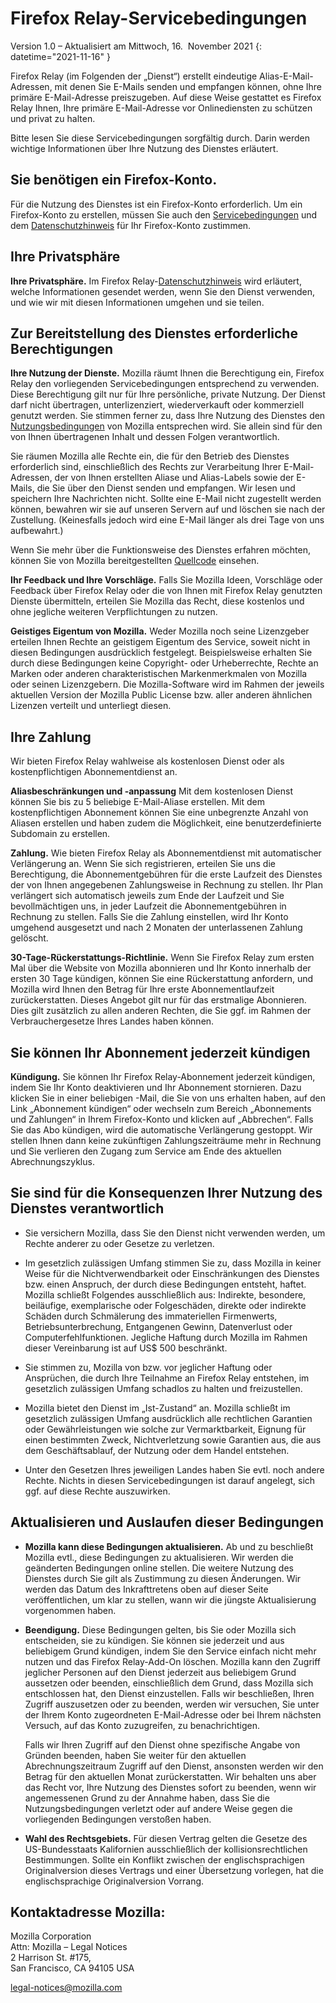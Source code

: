 # Firefox Relay-Servicebedingungen

Version 1.0 – Aktualisiert am Mittwoch, 16.  November 2021
{: datetime="2021-11-16" }

Firefox Relay (im Folgenden der „Dienst“) erstellt eindeutige Alias-E-Mail-Adressen, mit denen Sie E-Mails senden und empfangen können, ohne Ihre primäre E-Mail-Adresse preiszugeben. Auf diese Weise gestattet es Firefox Relay Ihnen, Ihre primäre E-Mail-Adresse vor Onlinediensten zu schützen und privat zu halten.

Bitte lesen Sie diese Servicebedingungen sorgfältig durch. Darin werden wichtige Informationen über Ihre Nutzung des Dienstes erläutert.

## Sie benötigen ein Firefox-Konto.

Für die Nutzung des Dienstes ist ein Firefox-Konto erforderlich. Um ein Firefox-Konto zu erstellen, müssen Sie auch den [Servicebedingungen](https://www.mozilla.org/about/legal/terms/services/) und dem [Datenschutzhinweis](https://www.mozilla.org/privacy/firefox/) für Ihr Firefox-Konto zustimmen.

## Ihre Privatsphäre

__Ihre Privatsphäre.__ Im Firefox Relay-[Datenschutzhinweis](https://www.mozilla.org/privacy/firefox-relay/) wird erläutert, welche Informationen gesendet werden, wenn Sie den Dienst verwenden, und wie wir mit diesen Informationen umgehen und sie teilen.

## Zur Bereitstellung des Dienstes erforderliche Berechtigungen

__Ihre Nutzung der Dienste.__ Mozilla räumt Ihnen die Berechtigung ein, Firefox Relay den vorliegenden Servicebedingungen entsprechend zu verwenden. Diese Berechtigung gilt nur für Ihre persönliche, private Nutzung. Der Dienst darf nicht übertragen, unterlizenziert, wiederverkauft oder kommerziell genutzt werden. Sie stimmen ferner zu, dass Ihre Nutzung des Dienstes den [Nutzungsbedingungen](https://www.mozilla.org/about/legal/acceptable-use/) von Mozilla entsprechen wird. Sie allein sind für den von Ihnen übertragenen Inhalt und dessen Folgen verantwortlich.

Sie räumen Mozilla alle Rechte ein, die für den Betrieb des Dienstes erforderlich sind, einschließlich des Rechts zur Verarbeitung Ihrer E-Mail-Adressen, der von Ihnen erstellten Aliase und Alias-Labels sowie der E-Mails, die Sie über den Dienst senden und empfangen. Wir lesen und speichern Ihre Nachrichten nicht. Sollte eine E-Mail nicht zugestellt werden können, bewahren wir sie auf unseren Servern auf und löschen sie nach der Zustellung. (Keinesfalls jedoch wird eine E-Mail länger als drei Tage von uns aufbewahrt.)

Wenn Sie mehr über die Funktionsweise des Dienstes erfahren möchten, können Sie von Mozilla bereitgestellten [Quellcode](https://github.com/mozilla/fx-private-relay) einsehen.

__Ihr Feedback und Ihre Vorschläge.__ Falls Sie Mozilla Ideen, Vorschläge oder Feedback über Firefox Relay oder die von Ihnen mit Firefox Relay genutzten Dienste übermitteln, erteilen Sie Mozilla das Recht, diese kostenlos und ohne jegliche weiteren Verpflichtungen zu nutzen.

__Geistiges Eigentum von Mozilla.__ Weder Mozilla noch seine Lizenzgeber erteilen Ihnen Rechte an geistigem Eigentum des Service, soweit nicht in diesen Bedingungen ausdrücklich festgelegt. Beispielsweise erhalten Sie durch diese Bedingungen keine Copyright- oder Urheberrechte, Rechte an Marken oder anderen charakteristischen Markenmerkmalen von Mozilla oder seinen Lizenzgebern. Die Mozilla-Software wird im Rahmen der jeweils aktuellen Version der Mozilla Public License bzw. aller anderen ähnlichen Lizenzen verteilt und unterliegt diesen.

## Ihre Zahlung

Wir bieten Firefox Relay wahlweise als kostenlosen Dienst oder als kostenpflichtigen Abonnementdienst an.

__Aliasbeschränkungen und -anpassung__ Mit dem kostenlosen Dienst können Sie bis zu 5 beliebige E-Mail-Aliase erstellen. Mit dem kostenpflichtigen Abonnement können Sie eine unbegrenzte Anzahl von Aliasen erstellen und haben zudem die Möglichkeit, eine benutzerdefinierte Subdomain zu erstellen.

__Zahlung.__ Wie bieten Firefox Relay als Abonnementdienst mit automatischer Verlängerung an. Wenn Sie sich registrieren, erteilen Sie uns die Berechtigung, die Abonnementgebühren für die erste Laufzeit des Dienstes der von Ihnen angegebenen Zahlungsweise in Rechnung zu stellen. Ihr Plan verlängert sich automatisch jeweils zum Ende der Laufzeit und Sie bevollmächtigen uns, in jeder Laufzeit die Abonnementgebühren in Rechnung zu stellen. Falls Sie die Zahlung einstellen, wird Ihr Konto umgehend ausgesetzt und nach 2 Monaten der unterlassenen Zahlung gelöscht.

__30-Tage-Rückerstattungs-Richtlinie.__ Wenn Sie Firefox Relay zum ersten Mal über die Website von Mozilla abonnieren und Ihr Konto innerhalb der ersten 30 Tage kündigen, können Sie eine Rückerstattung anfordern, und Mozilla wird Ihnen den Betrag für Ihre erste Abonnementlaufzeit zurückerstatten. Dieses Angebot gilt nur für das erstmalige Abonnieren. Dies gilt zusätzlich zu allen anderen Rechten, die Sie ggf. im Rahmen der Verbrauchergesetze Ihres Landes haben können.

## Sie können Ihr Abonnement jederzeit kündigen

__Kündigung.__ Sie können Ihr Firefox Relay-Abonnement jederzeit kündigen, indem Sie Ihr Konto deaktivieren und Ihr Abonnement stornieren. Dazu klicken Sie in einer beliebigen -Mail, die Sie von uns erhalten haben, auf den Link „Abonnement kündigen“ oder wechseln zum Bereich „Abonnements und Zahlungen“ in Ihrem Firefox-Konto und klicken auf „Abbrechen“. Falls Sie das Abo kündigen, wird die automatische Verlängerung gestoppt. Wir stellen Ihnen dann keine zukünftigen Zahlungszeiträume mehr in Rechnung und Sie verlieren den Zugang zum Service am Ende des aktuellen Abrechnungszyklus.

## Sie sind für die Konsequenzen Ihrer Nutzung des Dienstes verantwortlich

* Sie versichern Mozilla, dass Sie den Dienst nicht verwenden werden, um Rechte anderer zu oder Gesetze zu verletzen.

* Im gesetzlich zulässigen Umfang stimmen Sie zu, dass Mozilla in keiner Weise für die Nichtverwendbarkeit oder Einschränkungen des Dienstes bzw. einen Anspruch, der durch diese Bedingungen entsteht, haftet. Mozilla schließt Folgendes ausschließlich aus: Indirekte, besondere, beiläufige, exemplarische oder Folgeschäden, direkte oder indirekte Schäden durch Schmälerung des immateriellen Firmenwerts, Betriebsunterbrechung, Entgangenen Gewinn, Datenverlust oder Computerfehlfunktionen. Jegliche Haftung durch Mozilla im Rahmen dieser Vereinbarung ist auf US$ 500 beschränkt.

* Sie stimmen zu, Mozilla von bzw. vor jeglicher Haftung oder Ansprüchen, die durch Ihre Teilnahme an Firefox Relay entstehen, im gesetzlich zulässigen Umfang schadlos zu halten und freizustellen.

* Mozilla bietet den Dienst im „Ist-Zustand“ an. Mozilla schließt im gesetzlich zulässigen Umfang ausdrücklich alle rechtlichen Garantien oder Gewährleistungen wie solche zur Vermarktbarkeit, Eignung für einen bestimmten Zweck, Nichtverletzung sowie Garantien aus, die aus dem Geschäftsablauf, der Nutzung oder dem Handel entstehen.

* Unter den Gesetzen Ihres jeweiligen Landes haben Sie evtl. noch andere Rechte. Nichts in diesen Servicebedingungen ist darauf angelegt, sich ggf. auf diese Rechte auszuwirken.

## Aktualisieren und Auslaufen dieser Bedingungen

* __Mozilla kann diese Bedingungen aktualisieren.__ Ab und zu beschließt Mozilla evtl., diese Bedingungen zu aktualisieren. Wir werden die geänderten Bedingungen online stellen. Die weitere Nutzung des Dienstes durch Sie gilt als Zustimmung zu diesen Änderungen. Wir werden das Datum des Inkrafttretens oben auf dieser Seite veröffentlichen, um klar zu stellen, wann wir die jüngste Aktualisierung vorgenommen haben.

* __Beendigung.__ Diese Bedingungen gelten, bis Sie oder Mozilla sich entscheiden, sie zu kündigen. Sie können sie jederzeit und aus beliebigem Grund kündigen, indem Sie den Service einfach nicht mehr nutzen und das Firefox Relay-Add-On löschen. Mozilla kann den Zugriff jeglicher Personen auf den Dienst jederzeit aus beliebigem Grund aussetzen oder beenden, einschließlich dem Grund, dass Mozilla sich entschlossen hat, den Dienst einzustellen. Falls wir beschließen, Ihren Zugriff auszusetzen oder zu beenden, werden wir versuchen, Sie unter der Ihrem Konto zugeordneten E-Mail-Adresse oder bei Ihrem nächsten Versuch, auf das Konto zuzugreifen, zu benachrichtigen.

  Falls wir Ihren Zugriff auf den Dienst ohne spezifische Angabe von Gründen beenden, haben Sie weiter für den aktuellen Abrechnungszeitraum Zugriff auf den Dienst, ansonsten werden wir den Betrag für den aktuellen Monat zurückerstatten. Wir behalten uns aber das Recht vor, Ihre Nutzung des Dienstes sofort zu beenden, wenn wir angemessenen Grund zu der Annahme haben, dass Sie die Nutzungsbedingungen verletzt oder auf andere Weise gegen die vorliegenden Bedingungen verstoßen haben.

* __Wahl des Rechtsgebiets.__ Für diesen Vertrag gelten die Gesetze des US-Bundesstaats Kalifornien ausschließlich der kollisionsrechtlichen Bestimmungen. Sollte ein Konflikt zwischen der englischsprachigen Originalversion dieses Vertrags und einer Übersetzung vorlegen, hat die englischsprachige Originalversion Vorrang.


## Kontaktadresse Mozilla:

Mozilla Corporation  
Attn: Mozilla – Legal Notices  
2 Harrison St. #175,  
San Francisco, CA 94105 USA  

legal-notices@mozilla.com
